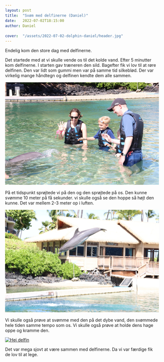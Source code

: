 ```yaml
---
layout: post
title:  "Svøm med delfinerne (Daniel)"
date:   2022-07-02T18:15:00
author: Daniel

cover:  "/assets/2022-07-02-dolphin-daniel/header.jpg"
---
```


Endelig kom den store dag med delfinerne. 

Det startede med at vi skulle vende os til det kolde vand. Efter 5 minutter kom delfinerne. I starten gav træneren den sild. Bagefter fik vi lov til at røre delfinen. Den var lidt som gummi men var på samme tid silkeblød. Der var virkelig mange håndtegn og delfinen kendte dem alle sammen. 

<a href="/assets/2022-07-02-dolphin-daniel/waving_large.jpg" data-lightbox="waving" data-title="Håndtegn">
  <img src="/assets/2022-07-02-dolphin-daniel/waving_small.jpg" title="Håndtegn">
</a>

På et tidspunkt sprøjtede vi på den og den sprøjtede på os. Den kunne svømme 10 meter på få sekunder. vi skulle også se den hoppe så højt den kunne. Det var mellem 2-3 meter op i luften. 

<a href="/assets/2022-07-02-dolphin-daniel/jump_large.jpg" data-lightbox="jump" data-title="Hop">
  <img src="/assets/2022-07-02-dolphin-daniel/jump_small.jpg" title="Hop">
</a>

Vi skulle også prøve at svømme med den på det dybe vand, den svømmede hele tiden samme tempo som os. Vi skulle også prøve at holde dens hage oppe og kramme den. 

<a href="/assets/2022-07-02-dolphin-daniel/pose_large.jpg" data-lightbox="pose" data-title="Hej delfin">
  <img src="/assets/2022-07-02-dolphin-daniel/pose_small.jpg" title="Hej delfin">
</a>

Det var mega sjovt at være sammen med delfinerne. Da vi var færdige fik de lov til at lege.